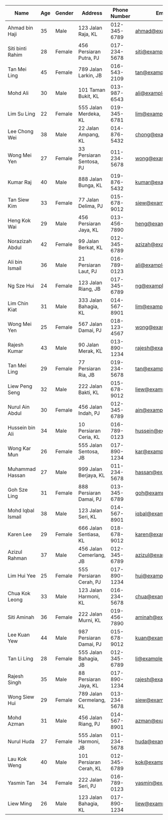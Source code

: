 | Name             | Age | Gender | Address                   | Phone Number   | Email                         |
|------------------|-----|--------|---------------------------|----------------|-------------------------------|
| Ahmad bin Haji   | 35  | Male   | 123 Jalan Raja, KL       | 012-345-6789   | ahmad@example.com             |
| Siti binti Rahim  | 28  | Female | 456 Persiaran Putra, PJ  | 017-234-5678   | siti@example.com              |
| Tan Mei Ling      | 45  | Female | 789 Jalan Larkin, JB     | 016-543-2109   | tan@example.com               |
| Mohd Ali          | 30  | Male   | 101 Taman Bukit, KL      | 013-987-6543   | ali@example.com               |
| Lim Su Ling       | 22  | Female | 555 Jalan Merdeka, KL    | 019-345-6781   | lim@example.com               |
| Lee Chong Wei     | 38  | Male   | 22 Jalan Ampang, KL      | 014-876-5432   | chong@example.com             |
| Wong Mei Yen      | 27  | Female | 33 Persiaran Sentosa, PJ | 011-234-5678   | wong@example.com              |
| Kumar Raj         | 40  | Male   | 888 Jalan Bunga, KL      | 019-876-5432   | kumar@example.com             |
| Tan Siew Kim      | 33  | Female | 77 Jalan Delima, PJ      | 015-678-9012   | siew@example.com              |
| Heng Kok Wai      | 29  | Male   | 456 Persiaran Jaya, KL   | 013-456-7890   | heng@example.com              |
| Norazizah Abdul  | 42  | Female | 99 Jalan Berkat, KL      | 012-345-6789   | azizah@example.com            |
| Ali bin Ismail    | 36  | Male   | 21 Persiaran Laut, PJ    | 016-789-0123   | ali@example.com               |
| Ng Sze Hui        | 24  | Female | 123 Jalan Riang, JB     | 017-345-6789   | ng@example.com                |
| Lim Chin Kiat     | 31  | Male   | 333 Jalan Bahagia, KL   | 014-567-8901   | lim@example.com               |
| Wong Mei Yen      | 25  | Female | 567 Jalan Damai, PJ      | 018-123-4567   | wong@example.com              |
| Rajesh Kumar      | 43  | Male   | 90 Jalan Merak, KL       | 013-890-1234   | rajesh@example.com            |
| Tan Mei Ling      | 29  | Female | 77 Persiaran Ria, JB     | 019-234-5678   | tan@example.com               |
| Liew Peng Seng    | 32  | Male   | 222 Jalan Bakti, KL      | 015-678-9012   | liew@example.com              |
| Nurul Ain Abdul   | 30  | Female | 456 Jalan Indah, PJ      | 012-345-6789   | ain@example.com               |
| Hussein bin Ali   | 34  | Male   | 10 Persiaran Ceria, KL   | 016-789-0123   | hussein@example.com           |
| Wong Kar Mun      | 26  | Female | 555 Jalan Sentosa, JB    | 017-890-1234   | kar@example.com               |
| Muhammad Hassan  | 27  | Male   | 999 Jalan Berjaya, KL    | 011-234-5678   | hassan@example.com            |
| Goh Sze Ling      | 31  | Female | 888 Persiaran Damai, PJ  | 013-345-6789   | goh@example.com               |
| Mohd Iqbal Ismail | 38  | Male   | 123 Jalan Seri, KL       | 014-567-8901   | iqbal@example.com             |
| Karen Lee         | 29  | Female | 666 Jalan Sentiasa, KL  | 018-678-9012   | karen@example.com             |
| Azizul Rahman     | 37  | Male   | 456 Jalan Cemerlang, JB | 012-345-6789   | azizul@example.com            |
| Lim Hui Yee       | 25  | Female | 555 Persiaran Cerah, PJ | 017-890-1234   | hui@example.com               |
| Chua Kok Leong    | 33  | Male   | 123 Jalan Harmoni, KL    | 016-234-5678   | chua@example.com              |
| Siti Aminah       | 36  | Female | 222 Jalan Murni, KL      | 019-456-7890   | aminah@example.com            |
| Lee Kuan Yew      | 44  | Male   | 987 Persiaran Damai, PJ  | 015-678-9012   | kuan@example.com              |
| Tan Li Ling       | 28  | Female | 555 Jalan Bahagia, JB    | 012-345-6789   | li@example.com                |
| Rajesh Singh      | 35  | Male   | 88 Persiaran Jaya, KL    | 017-890-1234   | rajesh@example.com            |
| Wong Siew Hui     | 29  | Female | 789 Jalan Cermelang, KL | 013-234-5678   | siew@example.com              |
| Mohd Azman        | 31  | Male   | 456 Jalan Riang, PJ      | 014-567-8901   | azman@example.com             |
| Nurul Huda        | 27  | Female | 555 Jalan Harmoni, JB   | 011-234-5678   | huda@example.com              |
| Lau Kok Weng      | 40  | Male   | 101 Persiaran Cerah, KL  | 012-345-6789   | kok@example.com               |
| Yasmin Tan        | 34  | Female | 222 Jalan Seri, PJ       | 016-789-0123   | yasmin@example.com            |
| Liew Ming        | 26  | Male   | 123 Jalan Bahagia, KL    | 017-890-1234   | liew@example.com              |
